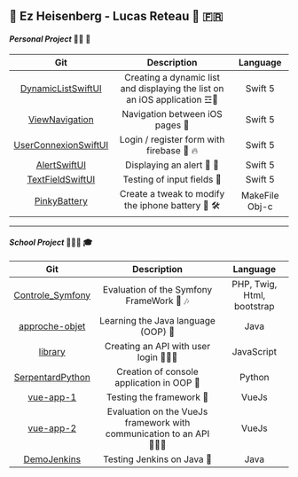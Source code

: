 ## 🌺 Ez Heisenberg - Lucas Reteau 🌺 🇫🇷

#### *Personal Project* 💪🏽 🧳

|Git|Description|Language|
|:---:|:---:|:---:|
|[DynamicListSwiftUI](https://github.com/EzHeisenberg/DynamicListSwiftUI)|Creating a dynamic list and displaying the list on an iOS application ☲📱|Swift 5|
|[ViewNavigation](https://github.com/EzHeisenberg/ViewNavigation)|Navigation between iOS pages 📱|Swift 5|
|[UserConnexionSwiftUI](https://github.com/EzHeisenberg/UserConnexionSwiftUI)|Login / register form with firebase 📱 🔥|Swift 5|
|[AlertSwiftUI](https://github.com/EzHeisenberg/AlertSwiftUI)|Displaying an alert 📱 🚨|Swift 5|
|[TextFieldSwiftUI](https://github.com/EzHeisenberg/TextFieldSwiftUI)|Testing of input fields 📱|Swift 5|
|[PinkyBattery](https://github.com/EzHeisenberg/PinkyBattery)|Create a tweak to modify the iphone battery 🔋 🛠|MakeFile Obj-c|

****

#### *School Project* 👨🏼‍🏫 🎓

|Git|Description|Language|
|:---:|:---:|:---:|
|[Controle_Symfony](https://github.com/EzHeisenberg/Controle_Symfony)|Evaluation of the Symfony FrameWork 🎵 🎶|PHP, Twig, Html, bootstrap|
|[approche-objet](https://github.com/EzHeisenberg/approche-objet)|Learning the Java language (OOP) 💼|Java|
|[library](https://github.com/EzHeisenberg/library)|Creating an API with user login 👨🏽‍💻|JavaScript|
|[SerpentardPython](https://github.com/EzHeisenberg/SerpentardPython)|Creation of console application in OOP 🐍|Python|
|[vue-app-1](https://github.com/EzHeisenberg/vue-app-1)|Testing the framework 🧪 |VueJs|
|[vue-app-2](https://github.com/EzHeisenberg/vue-app-2)|Evaluation on the VueJs framework with communication to an API 👩🏼‍🏫|VueJs|
|[DemoJenkins](https://github.com/EzHeisenberg/DemoJenkins)|Testing Jenkins on Java 🧪|Java|
